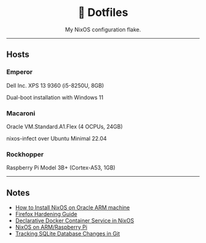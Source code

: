 <div align="center">
<h1>🐧 Dotfiles</h1>
My NixOS configuration flake.
</div>

---

## Hosts

### Emperor

Dell Inc. XPS 13 9360 (i5-8250U, 8GB)

Dual-boot installation with Windows 11

### Macaroni

Oracle VM.Standard.A1.Flex (4 OCPUs, 24GB)

nixos-infect over Ubuntu Minimal 22.04

### Rockhopper

Raspberry Pi Model 3B+ (Cortex-A53, 1GB)

---

## Notes

- [How to Install NixOS on Oracle ARM machine](https://blog.digitalimmigrants.org/deploy-nixos-on-oracle-arm-machines/)
- [Firefox Hardening Guide](https://brainfucksec.github.io/firefox-hardening-guide)
- [Declarative Docker Container Service in NixOS](https://www.breakds.org/post/declarative-docker-in-nixos/)
- [NixOS on ARM/Raspberry Pi](https://nixos.wiki/wiki/NixOS_on_ARM/Raspberry_Pi)
- [Tracking SQLite Database Changes in Git](https://garrit.xyz/posts/2023-11-01-tracking-sqlite-database-changes-in-git)
